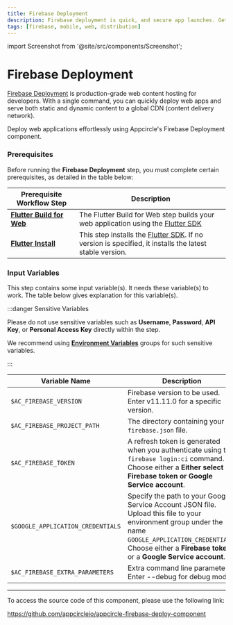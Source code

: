 ```yaml
---
title: Firebase Deployment
description: Firebase deployment is quick, and secure app launches. Get started with our concise guide to deploying on Firebase efficiently.
tags: [firebase, mobile, web, distribution]
---
```


import Screenshot from '@site/src/components/Screenshot';

# Firebase Deployment

[Firebase Deployment](https://firebase.google.com/docs/hosting) is production-grade web content hosting for developers. With a single command, you can quickly deploy web apps and serve both static and dynamic content to a global CDN (content delivery network).

Deploy web applications effortlessly using Appcircle's Firebase Deployment component.

### Prerequisites

Before running the **Firebase Deployment** step, you must complete certain prerequisites, as detailed in the table below:

| Prerequisite Workflow Step                      | Description                                     |
|-------------------------------------------------|-------------------------------------------------|
| [**Flutter Build for Web**](/workflows/flutter-specific-workflow-steps/flutter-build-for-web) | The Flutter Build for Web step builds your web application using the [Flutter SDK](https://docs.flutter.dev/deployment/web#building-the-app-for-release) |
| [**Flutter Install**](/workflows/flutter-specific-workflow-steps/flutter-install) | This step installs the [Flutter SDK](https://docs.flutter.dev/deployment/web#building-the-app-for-release). If no version is specified, it installs the latest stable version. |

<Screenshot url='https://cdn.appcircle.io/docs/assets/BE3150-deployOrder.png' />

### Input Variables

This step contains some input variable(s). It needs these variable(s) to work. The table below gives explanation for this variable(s).

<Screenshot url='https://cdn.appcircle.io/docs/assets/BE3150-deployInput.png' />

:::danger Sensitive Variables

Please do not use sensitive variables such as **Username**, **Password**, **API Key**, or **Personal Access Key** directly within the step.

We recommend using [**Environment Variables**](/environment-variables/managing-variables) groups for such sensitive variables.

:::

| Variable Name                            | Description                                                         | Status           |
|------------------------------------------|---------------------------------------------------------------------|------------------|
| `$AC_FIREBASE_VERSION`                   | Firebase version to be used. Enter v11.11.0 for a specific version. | Required |
| `$AC_FIREBASE_PROJECT_PATH`              | The directory containing your `firebase.json` file.                 | Required |
| `$AC_FIREBASE_TOKEN`                     | A refresh token is generated when you authenticate using the `firebase login:ci` command. Choose either a **Either select Firebase token or Google Service account**. | Optional |
| `$GOOGLE_APPLICATION_CREDENTIALS`        | Specify the path to your Google Service Account JSON file. Upload this file to your environment group under the name `GOOGLE_APPLICATION_CREDENTIALS`. Choose either a **Firebase token**  or a **Google Service account**. | Optional |
| `$AC_FIREBASE_EXTRA_PARAMETERS`          | Extra command line parameters. Enter --debug for debug mode. | Optional |

---

To access the source code of this component, please use the following link:

https://github.com/appcircleio/appcircle-firebase-deploy-component

